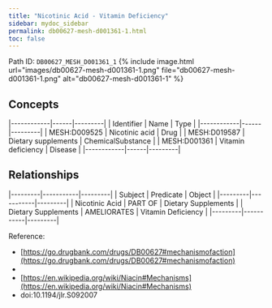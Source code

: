 ```yaml
---
title: "Nicotinic Acid - Vitamin Deficiency"
sidebar: mydoc_sidebar
permalink: db00627-mesh-d001361-1.html
toc: false 
---
```



Path ID: `DB00627_MESH_D001361_1`
{% include image.html url="images/db00627-mesh-d001361-1.png" file="db00627-mesh-d001361-1.png" alt="db00627-mesh-d001361-1" %}

## Concepts

|------------|------|---------|
| Identifier | Name | Type    |
|------------|------|---------|
| MESH:D009525 | Nicotinic acid | Drug |
| MESH:D019587 | Dietary supplements | ChemicalSubstance |
| MESH:D001361 | Vitamin deficiency | Disease |
|------------|------|---------|

## Relationships

|---------|-----------|---------|
| Subject | Predicate | Object  |
|---------|-----------|---------|
| Nicotinic Acid | PART OF | Dietary Supplements |
| Dietary Supplements | AMELIORATES | Vitamin Deficiency |
|---------|-----------|---------|

Reference: 
  - [https://go.drugbank.com/drugs/DB00627#mechanismofaction](https://go.drugbank.com/drugs/DB00627#mechanismofaction)
  - 
  - [https://en.wikipedia.org/wiki/Niacin#Mechanisms](https://en.wikipedia.org/wiki/Niacin#Mechanisms)
  - doi:10.1194/jlr.S092007
